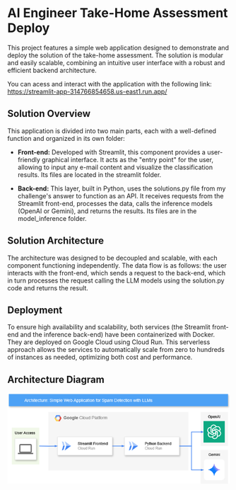 # AI Engineer Take-Home Assessment Deploy

This project features a simple web application designed to demonstrate and deploy the solution of the take-home assessment. The solution is modular and easily scalable, combining an intuitive user interface with a robust and efficient backend architecture.

You can acess and interact with the application with the following link:
https://streamlit-app-314766854658.us-east1.run.app/

## Solution Overview

This application is divided into two main parts, each with a well-defined function and organized in its own folder:

* **Front-end:** Developed with Streamlit, this component provides a user-friendly graphical interface. It acts as the "entry point" for the user, allowing to input any e-mail content and visualize the classification results. Its files are located in the streamlit folder.

* **Back-end:** This layer, built in Python, uses the solutions.py file from my challenge's answer to function as an API. It receives requests from the Streamlit front-end, processes the data, calls the inference models (OpenAI or Gemini), and returns the results. Its files are in the model_inference folder.

## Solution Architecture

The architecture was designed to be decoupled and scalable, with each component functioning independently. The data flow is as follows: the user interacts with the front-end, which sends a request to the back-end, which in turn processes the request calling the LLM models using the solution.py code and returns the result.

## Deployment

To ensure high availability and scalability, both services (the Streamlit front-end and the inference back-end) have been containerized with Docker. They are deployed on Google Cloud using Cloud Run. This serverless approach allows the services to automatically scale from zero to hundreds of instances as needed, optimizing both cost and performance.

## Architecture Diagram

<p align="center">
  <img src="img/spam_app_architecture.png" />
</p>
